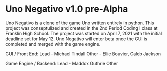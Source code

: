 # Uno Negativo v1.0 pre-Alpha
Uno Negativo is a clone of the game Uno written entirely in python. This project was conseptulized and created in the 2nd Period Coding I class at Franklin High School. The project was started on April 7, 2021 with the initial deadline set for May 12. Uno Negativo will enter beta once the GUI is completed and merged with the game engine.

GUI / Front End:
    Lead - Michael Tindall
    Other - Ellie Bouvier, Caleb Jackson

Game Engine / Backend:
    Lead - Maddox Guthrie
    Other
